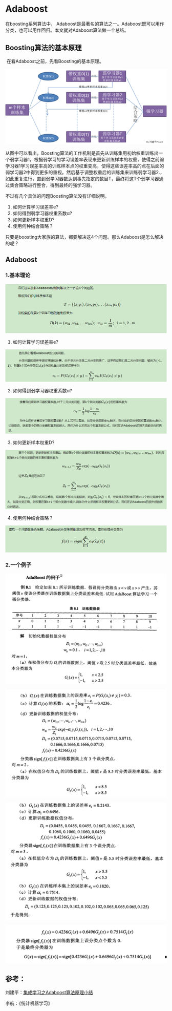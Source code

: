 # Adaboost

在boosting系列算法中， Adaboost是最著名的算法之一。Adaboost既可以用作分类，也可以用作回归。本文就对Adaboost算法做一个总结。

## Boosting算法的基本原理

​	在看Adaboost之前，先看Boosting的基本原理。

![16](./pics/16.png)

从图中可以看出，Boosting算法的工作机制是首先从训练集用初始权重训练出一个弱学习器1，根据弱学习的学习误差率表现来更新训练样本的权重，使得之前弱学习器1学习误差率高的训练样本点的权重变高，使得这些误差率高的点在后面的弱学习器2中得到更多的重视。然后基于调整权重后的训练集来训练弱学习器2.，如此重复进行，直到弱学习器数达到事先指定的数目T，最终将这T个弱学习器通过集合策略进行整合，得到最终的强学习器。　　

不过有几个具体的问题Boosting算法没有详细说明。

1. 如何计算学习误差率e?
2. 如何得到弱学习器权重系数α?
3. 如何更新样本权重D?
4. 使用何种结合策略？

只要是boosting大家族的算法，都要解决这4个问题。那么Adaboost是怎么解决的呢？

## Adaboost

### 1.基本理论

![12](./pics/12.png)

1. 如何计算学习误差率e?

![13](./pics/13.png)

2. 如何得到弱学习器权重系数α?

![13](./pics/14.png)

3. 如何更新样本权重D?

![13](./pics/15.png)

4. 使用何种结合策略？

![13](./pics/17.png)

### 2.一个例子

![8](./pics/8.png)

![9](./pics/9.png)

![10](./pics/10.png)

![11](./pics/11.png)

## 参考：

刘建平：[集成学习之Adaboost算法原理小结](http://www.cnblogs.com/pinard/p/6133937.html)

李航：《统计机器学习》